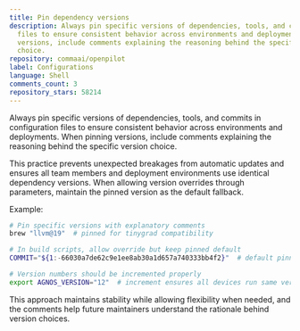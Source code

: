 ```yaml
---
title: Pin dependency versions
description: Always pin specific versions of dependencies, tools, and commits in configuration
  files to ensure consistent behavior across environments and deployments. When pinning
  versions, include comments explaining the reasoning behind the specific version
  choice.
repository: commaai/openpilot
label: Configurations
language: Shell
comments_count: 3
repository_stars: 58214
---
```


Always pin specific versions of dependencies, tools, and commits in configuration files to ensure consistent behavior across environments and deployments. When pinning versions, include comments explaining the reasoning behind the specific version choice.

This practice prevents unexpected breakages from automatic updates and ensures all team members and deployment environments use identical dependency versions. When allowing version overrides through parameters, maintain the pinned version as the default fallback.

Example:
```bash
# Pin specific versions with explanatory comments
brew "llvm@19"  # pinned for tinygrad compatibility

# In build scripts, allow override but keep pinned default
COMMIT="${1:-66030a7de62c9e1ee8ab30a1d657a740333bb4f2}"  # default pinned commit

# Version numbers should be incremented properly
export AGNOS_VERSION="12"  # increment ensures all devices run same version
```

This approach maintains stability while allowing flexibility when needed, and the comments help future maintainers understand the rationale behind version choices.